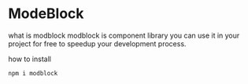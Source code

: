 # ModeBlock

what is modblock
    modblock is component library you can use it in your project for free to speedup your development process. 

how to install 

```
npm i modblock

```